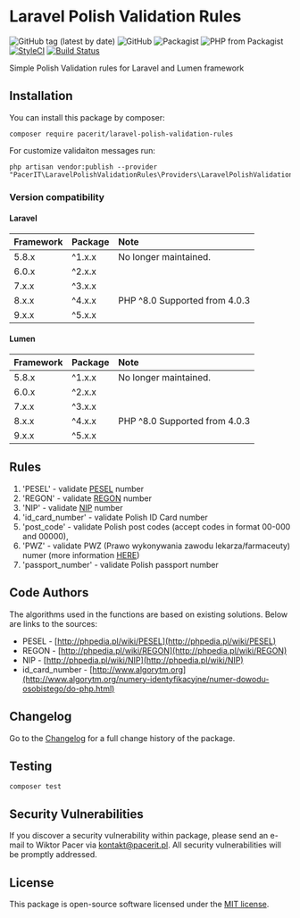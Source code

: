 # Laravel Polish Validation Rules
![GitHub tag (latest by date)](https://img.shields.io/github/tag-date/pacerit/laravel-polish-validation-rules?label=Version)
![GitHub](https://img.shields.io/github/license/pacerit/laravel-polish-validation-rules?label=License)
![Packagist](https://img.shields.io/packagist/dt/pacerit/laravel-polish-validation-rules?label=Downloads)
![PHP from Packagist](https://img.shields.io/packagist/php-v/pacerit/laravel-polish-validation-rules?label=PHP)
[![StyleCI](https://github.styleci.io/repos/201912664/shield?branch=master)](https://github.styleci.io/repos/201912664)
[![Build Status](https://travis-ci.com/pacerit/laravel-polish-validation-rules.svg?branch=master)](https://travis-ci.com/pacerit/laravel-polish-validation-rules)

Simple Polish Validation rules for Laravel and Lumen framework

## Installation
You can install this package by composer:

    composer require pacerit/laravel-polish-validation-rules
    
For customize validaiton messages run:

    php artisan vendor:publish --provider "PacerIT\LaravelPolishValidationRules\Providers\LaravelPolishValidationRulesServiceProvider"
    
### Version compatibility
#### Laravel
Framework | Package | Note
:---------|:--------|:------
5.8.x     | ^1.x.x  | No longer maintained.
6.0.x     | ^2.x.x  |
7.x.x     | ^3.x.x  |
8.x.x     | ^4.x.x  | PHP ^8.0 Supported from 4.0.3
9.x.x     | ^5.x.x  |
#### Lumen
Framework | Package | Note
:---------|:--------|:------
5.8.x     | ^1.x.x  | No longer maintained.
6.0.x     | ^2.x.x  |
7.x.x     | ^3.x.x  |
8.x.x     | ^4.x.x  | PHP ^8.0 Supported from 4.0.3
9.x.x     | ^5.x.x  |

## Rules

1. 'PESEL' - validate [PESEL](https://pl.wikipedia.org/wiki/PESEL) number
2. 'REGON' - validate [REGON](https://pl.wikipedia.org/wiki/REGON) number
3. 'NIP' - validate [NIP](https://pl.wikipedia.org/wiki/NIP) number
4. 'id_card_number' - validate Polish ID Card number
5. 'post_code' - validate Polish post codes (accept codes in format 00-000 and 00000),
6. 'PWZ' - validate PWZ (Prawo wykonywania zawodu lekarza/farmaceuty) numer (more information [HERE](https://nil.org.pl/rejestry/centralny-rejestr-lekarzy/zasady-weryfikowania-nr-prawa-wykonywania-zawodu))
7. 'passport_number' - validate Polish passport number

## Code Authors

The algorithms used in the functions are based on existing solutions. Below are links to the sources:

* PESEL - [http://phpedia.pl/wiki/PESEL](http://phpedia.pl/wiki/PESEL)
* REGON - [http://phpedia.pl/wiki/REGON](http://phpedia.pl/wiki/REGON)
* NIP - [http://phpedia.pl/wiki/NIP](http://phpedia.pl/wiki/NIP)
* id_card_number - [http://www.algorytm.org](http://www.algorytm.org/numery-identyfikacyjne/numer-dowodu-osobistego/do-php.html)

## Changelog

Go to the [Changelog](CHANGELOG.md) for a full change history of the package.

## Testing

    composer test

## Security Vulnerabilities

If you discover a security vulnerability within package, please send an e-mail to Wiktor Pacer
via [kontakt@pacerit.pl](mailto:kontakt@pacerit.pl). All security vulnerabilities will be promptly addressed.

## License

This package is open-source software licensed under the [MIT license](https://opensource.org/licenses/MIT).
